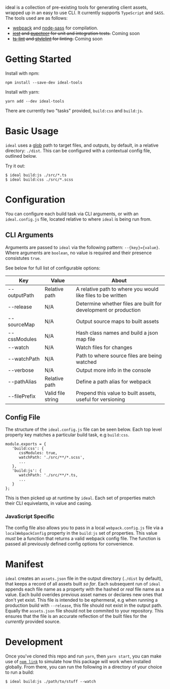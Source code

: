 ideal is a collection of pre-existing tools for generating client assets, wrapped up in an easy to use CLI. It currently supports `TypeScript` and `SASS`. The tools used are as follows:

-  [webpack](https://webpack.js.org/) and [node-sass](https://github.com/sass/node-sass) for compilation.
-  ~~[jest](https://jestjs.io/) and [pupeteer](https://pptr.dev/) for unit and integration tests.~~ Coming soon
-  ~~[ts-lint](https://palantir.github.io/tslint/) and [stylelint](https://stylelint.io/) for linting.~~ Coming soon

# Getting Started

Install with npm:

```
npm install --save-dev ideal-tools
```

Install with yarn:

```
yarn add --dev ideal-tools
```

There are currently two "tasks" provided, `build:css` and `build:js`.

# Basic Usage

`ideal` uses a [glob](https://www.npmjs.com/package/glob) path to target files, and outputs, by default, in a relative directory: `./dist`. This can be configured with a contextual config file, outlined below.

Try it out:

```
$ ideal build:js ./src/*.ts
$ ideal build:css ./src/*.scss
```

# Configuration

You can configure each build task via CLI arguments, or with an `ideal.config.js` file, located relative to where `ideal` is being run from.

## CLI Arguments

Arguments are passed to `ideal` via the following pattern: `--{key}={value}`. Where arguments are `boolean`, no value is required and their presence consistutes `true`.

See below for full list of configurable options:

| Key          | Value             | About                                                           |
| ------------ | ----------------- | --------------------------------------------------------------- |
| --outputPath | Relative path     | A relative path to where you would like files to be written     |
| --release    | N/A               | Determine whether files are built for development or production |
| --sourceMap  | N/A               | Output source maps to built assets                              |
| --cssModules | N/A               | Hash class names and build a json map file                      |
| --watch      | N/A               | Watch files for changes                                         |
| --watchPath  | N/A               | Path to where source files are being watched                    |
| --verbose    | N/A               | Output more info in the console                                 |
| --pathAlias  | Relative path     | Define a path alias for webpack                                 |
| --filePrefix | Valid file string | Prepend this value to built assets, useful for versioning       |

## Config File

The structure of the `ideal.config.js` file can be seen below. Each top level property key matches a particular build task, e.g `build:css`.

```
module.exports = {
   'build:css': {
      cssModules: true,
      watchPath: './src/**/*.scss',
      ...
   },
   'build:js': {
      watchPath: './src/**/*.ts,
      ...
   }
};
```

This is then picked up at runtime by `ideal`. Each set of properties match their CLI equivelants, in value and casing.

### JavaScript Specific

The config file also allows you to pass in a local `webpack.config.js` file via a `localWebpackConfig` property in the `build:js` set of properties. This value _must_ be a function that returns a valid webpack config file. The function is passed all previously defined config options for convenience.

# Manifest

`ideal` creates an `assets.json` file in the output directory (`./dist` by default), that keeps a record of all assets built _so far_. Each subsequent run of `ideal` appends each file name as a property with the hashed or _real_ file name as a value. Each build overides previous asset names or declares new ones that don't yet exist. This file is intended to be ephermeral, e.g when running a production build with `--release`, this file should not exist in the output path. Equally the `assets.json` file should not be commited to your repository. This ensures that the file is an accurate reflection of the built files for the _currently_ provided source.

# Development

Once you've cloned this repo and run `yarn`, then `yarn start`, you can make use of [`npm link`](https://docs.npmjs.com/cli/link.html) to simulate how this package will work when installed globally. From there, you can run the following in a directory of your choice to run a build:

```
$ ideal build:js ./path/to/stuff --watch
```
